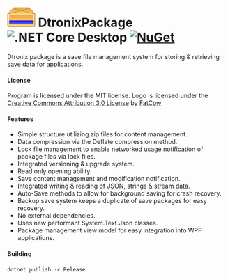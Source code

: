 # ![Logo](https://github.com/Dtronix/DtronixPackage/blob/master/src/icon.png) DtronixPackage ![.NET Core Desktop](https://github.com/Dtronix/DtronixPackage/workflows/.NET%20Core%20Desktop/badge.svg) [![NuGet](https://img.shields.io/nuget/v/DtronixPackage.svg?maxAge=600)](https://www.nuget.org/packages/DtronixPackage)

Dtronix package is a save file management system for storing & retrieving save data for applications.

#### License
Program is licensed under the MIT license.
Logo is licensed under the [Creative Commons Attribution 3.0 License](http://creativecommons.org/licenses/by/3.0/us/) by [FatCow](https://www.fatcow.com/free-icons)

#### Features
- Simple structure utilizing zip files for content management.
- Data compression via the Deflate compression method.
- Lock file management to enable networked usage notification of package files via lock files.
- Integrated versioning & upgrade system.
- Read only opening ability.
- Save content management and modification notification.
- Integrated writing & reading of JSON, strings & stream data.
- Auto-Save methods to allow for background saving for crash recovery.
- Backup save system keeps a duplicate of save packages for easy recovery.
- No external dependencies.
- Uses new performant System.Text.Json classes.
- Package management view model for easy integration into WPF applications.

#### Building
```
dotnet publish -c Release
```

